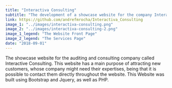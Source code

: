 ```yaml
---
title: "Interactiva Consulting"
subtitle: "The development of a showcase website for the company Interactiva Consulting"
link: https://github.com/andrefmrocha/Interactiva_Consulting
image_1: "../images/interactiva-consulting.png"
image_2: "../images/interactiva-consulting-2.png"
image_1_legend: "The Website Front Page"
image_2_legend: "The Services Page"
date: "2018-09-01"
---
```


The showcase website for the auditing and consulting company called Interactive Consulting. This website has a main purpose of attracting new customers, whose company might need their expertises, being that it is possible to contact them directly throughout the website. This Website was built using Bootstrap and Jquery, as well as PHP.